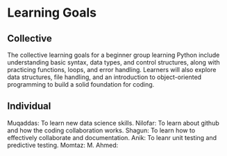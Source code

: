 # Learning Goals

## Collective
The collective learning goals for a beginner group learning Python include
understanding basic syntax, data types, and control structures, along
with practicing functions, loops, and error handling. Learners
will also explore data structures, file handling, and an
introduction to object-oriented programming to build a solid foundation for coding.

## Individual
Muqaddas: To learn new data science skills.
Nilofar: To learn about github and how the coding collaboration works.
Shagun: To learn how to effectively collaborate and documentation.
Anik: To leanr unit testing and predictive testing.
Momtaz: 
M. Ahmed: 

